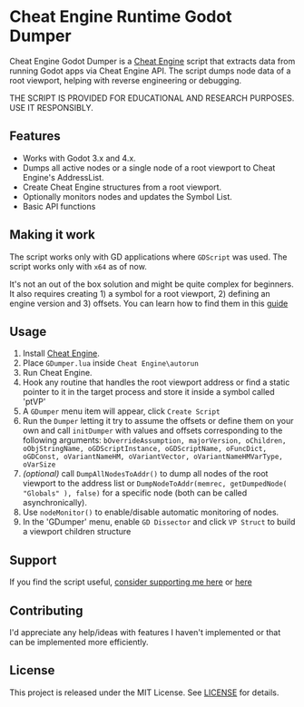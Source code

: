 # Cheat Engine Runtime Godot Dumper

Cheat Engine Godot Dumper is a [Cheat Engine](https://github.com/cheat-engine/cheat-engine) script that extracts data from running Godot apps via Cheat Engine API. The script dumps node data of a root viewport, helping with reverse engineering or debugging.

THE SCRIPT IS PROVIDED FOR EDUCATIONAL AND RESEARCH PURPOSES. USE IT RESPONSIBLY.

## Features
- Works with Godot 3.x and 4.x.
- Dumps all active nodes or a single node of a root viewport to Cheat Engine's AddressList.
- Create Cheat Engine structures from a root viewport.
- Optionally monitors nodes and updates the Symbol List.
- Basic API functions

## Making it work
The script works only with GD applications where `GDScript` was used.
The script works only with `x64` as of now.

It's not an out of the box solution and might be quite complex for beginners. It also requires creating 1) a symbol for a root viewport, 2) defining an engine version and 3) offsets. You can learn how to find them in this [guide](GUIDE.MD)

## Usage
1. Install [Cheat Engine](https://github.com/cheat-engine/cheat-engine).
2. Place `GDumper.lua` inside `Cheat Engine\autorun`
3. Run Cheat Engine.
4. Hook any routine that handles the root viewport address or find a static pointer to it in the target process and store it inside a symbol called 'ptVP'
5. A `GDumper` menu item will appear, click `Create Script`
6. Run the `Dumper` letting it try to assume the offsets or define them on your own and call `initDumper` with values and offsets corresponding to the following arguments: `bOverrideAssumption, majorVersion, oChildren, oObjStringName, oGDScriptInstance, oGDScriptName, oFuncDict, oGDConst, oVariantNameHM, oVariantVector, oVariantNameHMVarType, oVarSize`
7. *(optional)* call `DumpAllNodesToAddr()` to dump all nodes of the root viewport to the address list or `DumpNodeToAddr(memrec, getDumpedNode( "Globals" ), false)` for a specific node (both can be called asynchronically).
8. Use `nodeMonitor()` to enable/disable automatic monitoring of nodes.
9. In the 'GDumper' menu, enable `GD Dissector` and click `VP Struct` to build a viewport children structure

## Support
If you find the script useful, [consider supporting me here](https://ko-fi.com/vesperpallens) or [here](https://www.patreon.com/c/palepine)

## Contributing
I'd appreciate any help/ideas with features I haven't implemented or that can be implemented more efficiently.

## License

This project is released under the MIT License. See [LICENSE](LICENSE) for details.
